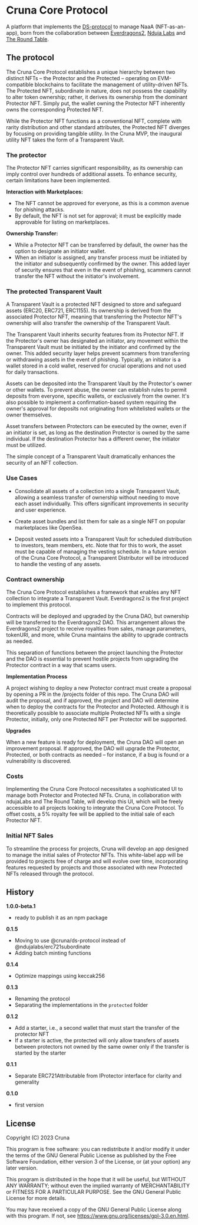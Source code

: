 # Cruna Core Protocol

A platform that implements the [DS-protocol](https://github.com/cruna-cc/DS-protocol) to manage NaaA (NFT-as-an-app), born from the collaboration between [Everdragons2](https://everdragons2.com), [Nduja Labs](https://ndujalabs.com) and [The Round Table](https://trt.gg).

## The protocol

The Cruna Core Protocol establishes a unique hierarchy between two distinct NFTs – the Protector and the Protected – operating on EVM-compatible blockchains to facilitate the management of utility-driven NFTs. The Protected NFT, subordinate in nature, does not possess the capability to alter token ownership; rather, it derives its ownership from the dominant Protector NFT. Simply put, the wallet owning the Protector NFT inherently owns the corresponding Protected NFT.

While the Protector NFT functions as a conventional NFT, complete with rarity distribution and other standard attributes, the Protected NFT diverges by focusing on providing tangible utility. In the Cruna MVP, the inaugural utility NFT takes the form of a Transparent Vault.

### The protector

The Protector NFT carries significant responsibility, as its ownership can imply control over hundreds of additional assets. To enhance security, certain limitations have been implemented.

**Interaction with Marketplaces:**

- The NFT cannot be approved for everyone, as this is a common avenue for phishing attacks.
- By default, the NFT is not set for approval; it must be explicitly made approvable for listing on marketplaces.

**Ownership Transfer:**

- While a Protector NFT can be transferred by default, the owner has the option to designate an initiator wallet.
- When an initiator is assigned, any transfer process must be initiated by the initiator and subsequently confirmed by the owner. This added layer of security ensures that even in the event of phishing, scammers cannot transfer the NFT without the initiator's involvement.

### The protected Transparent Vault

A Transparent Vault is a protected NFT designed to store and safeguard assets (ERC20, ERC721, ERC1155). Its ownership is derived from the associated Protector NFT, meaning that transferring the Protector NFT's ownership will also transfer the ownership of the Transparent Vault.

The Transparent Vault inherits security features from its Protector NFT. If the Protector's owner has designated an initiator, any movement within the Transparent Vault must be initiated by the initiator and confirmed by the owner. This added security layer helps prevent scammers from transferring or withdrawing assets in the event of phishing. Typically, an initiator is a wallet stored in a cold wallet, reserved for crucial operations and not used for daily transactions.

Assets can be deposited into the Transparent Vault by the Protector's owner or other wallets. To prevent abuse, the owner can establish rules to permit deposits from everyone, specific wallets, or exclusively from the owner. It's also possible to implement a confirmation-based system requiring the owner's approval for deposits not originating from whitelisted wallets or the owner themselves.

Asset transfers between Protectors can be executed by the owner, even if an initiator is set, as long as the destination Protector is owned by the same individual. If the destination Protector has a different owner, the initiator must be utilized.

The simple concept of a Transparent Vault dramatically enhances the security of an NFT collection.

### Use Cases

- Consolidate all assets of a collection into a single Transparent Vault, allowing a seamless transfer of ownership without needing to move each asset individually. This offers significant improvements in security and user experience.

- Create asset bundles and list them for sale as a single NFT on popular marketplaces like OpenSea.

- Deposit vested assets into a Transparent Vault for scheduled distribution to investors, team members, etc. Note that for this to work, the asset must be capable of managing the vesting schedule. In a future version of the Cruna Core Protocol, a Transparent Distributor will be introduced to handle the vesting of any assets.

### Contract ownership

The Cruna Core Protocol establishes a framework that enables any NFT collection to integrate a Transparent Vault. Everdragons2 is the first project to implement this protocol.

Contracts will be deployed and upgraded by the Cruna DAO, but ownership will be transferred to the Everdragons2 DAO. This arrangement allows the Everdragons2 project to receive royalties from sales, manage parameters, tokenURI, and more, while Cruna maintains the ability to upgrade contracts as needed.

This separation of functions between the project launching the Protector and the DAO is essential to prevent hostile projects from upgrading the Protector contract in a way that scams users.

**Implementation Process**

A project wishing to deploy a new Protector contract must create a proposal by opening a PR in the /projects folder of this repo. The Cruna DAO will audit the proposal, and if approved, the project and DAO will determine when to deploy the contracts for the Protector and Protected. Although it is theoretically possible to associate multiple Protected NFTs with a single Protector, initially, only one Protected NFT per Protector will be supported.

**Upgrades**

When a new feature is ready for deployment, the Cruna DAO will open an improvement proposal. If approved, the DAO will upgrade the Protector, Protected, or both contracts as needed – for instance, if a bug is found or a vulnerability is discovered.

### Costs

Implementing the Cruna Core Protocol necessitates a sophisticated UI to manage both Protector and Protected NFTs. Cruna, in collaboration with ndujaLabs and The Round Table, will develop this UI, which will be freely accessible to all projects looking to integrate the Cruna Core Protocol. To offset costs, a 5% royalty fee will be applied to the initial sale of each Protector NFT.

### Initial NFT Sales

To streamline the process for projects, Cruna will develop an app designed to manage the initial sales of Protector NFTs. This white-label app will be provided to projects free of charge and will evolve over time, incorporating features requested by projects and those associated with new Protected NFTs released through the protocol.

## History

**1.0.0-beta.1**

- ready to publish it as an npm package

**0.1.5**

- Moving to use @cruna/ds-protocol instead of @ndujalabs/erc721subordinate
- Adding batch minting functions

**0.1.4**

- Optimize mappings using keccak256

**0.1.3**

- Renaming the protocol
- Separating the implementations in the `protected` folder

**0.1.2**

- Add a starter, i.e., a second wallet that must start the transfer of the protector NFT
- If a starter is active, the protected will only allow transfers of assets between protectors not owned by the same owner only if the transfer is started by the starter

**0.1.1**

- Separate ERC721Attributable from IProtector interface for clarity and generality

**0.1.0**

- first version

## License

Copyright (C) 2023 Cruna

This program is free software: you can redistribute it and/or modify
it under the terms of the GNU General Public License as published by
the Free Software Foundation, either version 3 of the License, or
(at your option) any later version.

This program is distributed in the hope that it will be useful,
but WITHOUT ANY WARRANTY; without even the implied warranty of
MERCHANTABILITY or FITNESS FOR A PARTICULAR PURPOSE. See the
GNU General Public License for more details.

You may have received a copy of the GNU General Public License
along with this program. If not,
see <https://www.gnu.org/licenses/gpl-3.0.en.html>.
